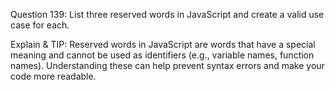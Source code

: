 Question 139: List three reserved words in JavaScript and create a valid use case for each.

Explain & TIP: Reserved words in JavaScript are words that have a special meaning and cannot be used as identifiers (e.g., variable names, function names). Understanding these can help prevent syntax errors and make your code more readable.
